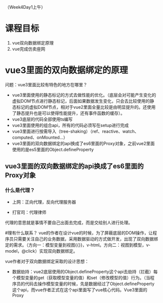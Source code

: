 
（Week4Day1上午）

# 课程目标
1. vue双向数据绑定原理
2. vue完成仿卖座网

# vue3里面的双向数据绑定的原理
问题：vue3里面比较有特色的地方在哪里？
+ vue3里面使用的静态标记的方式去做性能的优化。（底层会对可能产生变化的虚拟DOM节点进行静态标记，后面如果数据发生变化，只会去比较使用的静态标记的虚拟DOM节点，相对于vue2里面全量比较是由明显提升的。还使用了静态提升也是可以使得性能提升，还有事件函数的缓存）。
+ vue3底层的代码全部使用ts编写
+ vue3里面使用的组合api，所有的代码必须写在setup进行完成
+ vue3里面进行按需导入（tree-shaking）（ref、reactive、watch、computed、onMounted...）
+ vue3里面的双向数据绑定的api换成了es6里面的Proxy对象，之前vue2里面使用的是es5里面的Object.defineProperty

## vue3里面的双向数据绑定的api换成了es6里面的Proxy对象
### 什么是代理？
+ 上网：正向代理，反向代理服务器

+ 打官司：代理律师

代理的意思就是事情不要自己出面去完成，而是交给别人进行处理。


#理有什么联系？
vue的作者在设计vue的时候，为了屏蔽底层的DOM操作，让程序员只需要关注自己的业务数据，采用数据驱动的方式做开发，出现了双向数据绑定的需求。（方向一：模型变量到视图{{}}，v-html。方向二：视图到模型，v-model，@click）实现双向数据绑定。

vue作者对于双向数据绑定采取的设计思想：
+ 数据劫持：vue2底层使用的Object.defineProperty这个api去劫持（拦截）每个模型变量的get（获取模型变量的值）和set（修改模型的值）行为。（当程序员的代码去操作模型变量的时候，先是数据经过了Object.defineProperty这个api，而vue作者正式在这个api里面写了vue核心代码。Vue3里面的Proxy